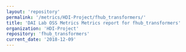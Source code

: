 ```yaml
---
layout: 'repository'
permalink: '/metrics/HDI-Project/fhub_transformers/'
title: 'DAI Lab OSS Metrics Metrics report for fhub_transformers'
organization: 'HDI-Project'
repository: 'fhub_transformers'
current_date: '2018-12-09'
---
```

